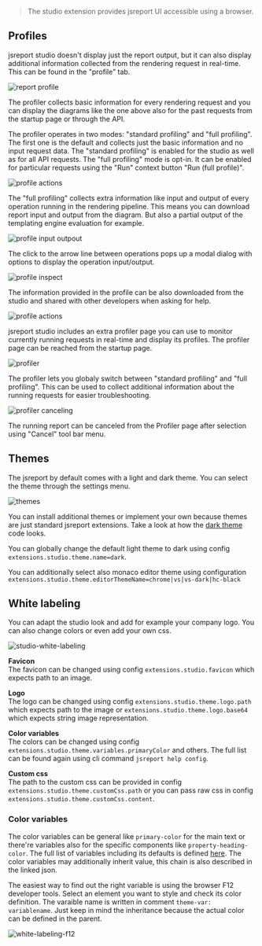 


> The studio extension provides jsreport UI accessible using a browser.

## Profiles

jsreport studio doesn't display just the report output, but it can also display additional information collected from the rendering request in real-time.
This can be found in the "profile" tab.

![report profile](/learn/static-resources/report-profile.png)

The profiler collects basic information for every rendering request and you can display the diagrams like the one above also for the past requests from the startup page or through the API.

The profiler operates in two modes: "standard profiling" and "full profiling". The first one is the default and collects just the basic information and no input request data. The "standard profiling" is enabled for the studio as well as for all API requests. The "full profiling" mode is opt-in. It can be enabled for particular requests using the "Run" context button "Run (full profile)".

![profile actions](/learn/static-resources/profile-run-button.png)

The "full profiling" collects extra information like input and output of every operation running in the rendering pipeline. This means you can download report input and output from the diagram. But also a partial output of the templating engine evaluation for example.

![profile input outpout](/learn/static-resources/profile-input-output.png)

The click to the arrow line between operations pops up a modal dialog with options to display the operation input/output.

![profile inspect](/learn/static-resources/profile-inspect.png)

The information provided in the profile can be also downloaded from the studio and shared with other developers when asking for help.

![profile actions](/learn/static-resources/profile-actions.png)

jsreport studio includes an extra profiler page you can use to monitor currently running requests in real-time and display its profiles.
The profiler page can be reached from the startup page.

![profiler](/learn/static-resources/profiler.png)

The profiler lets you globaly switch between "standard profiling" and "full profiling". This can be used to collect additional information about the running requests for easier troubleshooting.

![profiler canceling](/learn/static-resources/studio-cancel-profile.png)

The running report can be canceled from the Profiler page after selection using "Cancel" tool bar menu.

## Themes
The jsreport by default comes with a light and dark theme. You can select the theme through the settings menu.

![themes](/img/studio-themes.png)

You can install additional themes or implement your own because themes are just standard jsreport extensions. Take a look at how the [dark theme](https://github.com/jsreport/jsreport/tree/master/packages/jsreport-studio-theme-dark) code looks.

You can globally change the default light theme to dark using config<br/>       `extensions.studio.theme.name=dark`.

You can additionally select also monaco editor theme using configuration<br/>
`extensions.studio.theme.editorThemeName=chrome|vs|vs-dark|hc-black`


## White labeling
You can adapt the studio look and add for example your company logo. You can also change colors or even add your own css.

![studio-white-labeling](/img/studio-white-labeling.png)

**Favicon**<br/>
The favicon can be changed using config `extensions.studio.favicon` which expects path to an image.

**Logo**<br/>
The logo can be changed using config `extensions.studio.theme.logo.path` which expects path to the image or `extensions.studio.theme.logo.base64` which expects string image representation.

**Color variables**<br/>
The colors can be changed using config `extensions.studio.theme.variables.primaryColor` and others. The full list can be found again using cli command `jsreport help config`.

**Custom css**<br/>
The path to the custom css can be provided in config `extensions.studio.theme.customCss.path` or you can pass raw css in config `extensions.studio.theme.customCss.content`.

### Color variables
The color variables can be general like `primary-color` for the main text or there're variables also for the specific components like `property-heading-color`. The full list of variables including its defaults is defined [here](https://github.com/jsreport/jsreport/tree/master/packages/jsreport-studio/lib/themeVarsDefinition.json). The color variables may additionally inherit value, this chain is also described in the linked json.

The easiest way to find out the right variable is using the browser F12 developer tools. Select an element you want to style and check its color definition. The varaible name is written in comment `theme-var: variablename`. Just keep in mind the inheritance because the actual color can be defined in the parent.

![white-labeling-f12](/img/white-labeling-f12.png)

